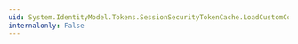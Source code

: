 ```yaml
---
uid: System.IdentityModel.Tokens.SessionSecurityTokenCache.LoadCustomConfiguration(System.Xml.XmlNodeList)
internalonly: False
---
```

